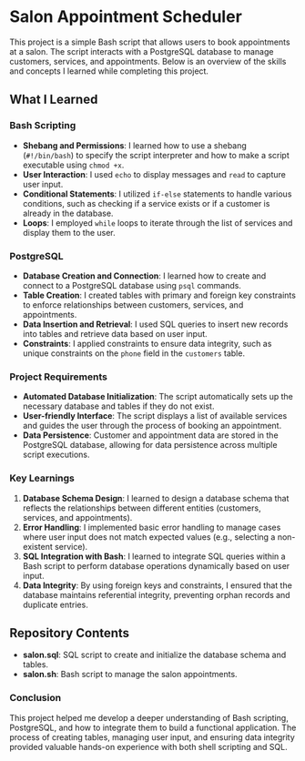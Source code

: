 # Salon Appointment Scheduler

This project is a simple Bash script that allows users to book appointments at a salon. The script interacts with a PostgreSQL database to manage customers, services, and appointments. Below is an overview of the skills and concepts I learned while completing this project.

## What I Learned

### Bash Scripting

- **Shebang and Permissions**: I learned how to use a shebang (`#!/bin/bash`) to specify the script interpreter and how to make a script executable using `chmod +x`.
- **User Interaction**: I used `echo` to display messages and `read` to capture user input.
- **Conditional Statements**: I utilized `if-else` statements to handle various conditions, such as checking if a service exists or if a customer is already in the database.
- **Loops**: I employed `while` loops to iterate through the list of services and display them to the user.

### PostgreSQL

- **Database Creation and Connection**: I learned how to create and connect to a PostgreSQL database using `psql` commands.
- **Table Creation**: I created tables with primary and foreign key constraints to enforce relationships between customers, services, and appointments.
- **Data Insertion and Retrieval**: I used SQL queries to insert new records into tables and retrieve data based on user input.
- **Constraints**: I applied constraints to ensure data integrity, such as unique constraints on the `phone` field in the `customers` table.

### Project Requirements

- **Automated Database Initialization**: The script automatically sets up the necessary database and tables if they do not exist.
- **User-friendly Interface**: The script displays a list of available services and guides the user through the process of booking an appointment.
- **Data Persistence**: Customer and appointment data are stored in the PostgreSQL database, allowing for data persistence across multiple script executions.

### Key Learnings

1. **Database Schema Design**: I learned to design a database schema that reflects the relationships between different entities (customers, services, and appointments).
2. **Error Handling**: I implemented basic error handling to manage cases where user input does not match expected values (e.g., selecting a non-existent service).
3. **SQL Integration with Bash**: I learned to integrate SQL queries within a Bash script to perform database operations dynamically based on user input.
4. **Data Integrity**: By using foreign keys and constraints, I ensured that the database maintains referential integrity, preventing orphan records and duplicate entries.

## Repository Contents

- **salon.sql**: SQL script to create and initialize the database schema and tables.
- **salon.sh**: Bash script to manage the salon appointments.


### Conclusion
This project helped me develop a deeper understanding of Bash scripting, PostgreSQL, and how to integrate them to build a functional application. The process of creating tables, managing user input, and ensuring data integrity provided valuable hands-on experience with both shell scripting and SQL.
